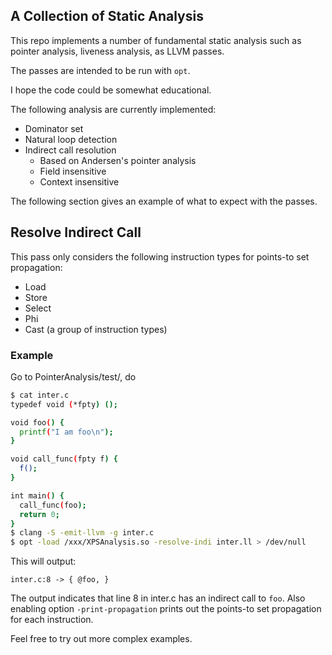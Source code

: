 ## A Collection of Static Analysis
This repo implements a number of fundamental static analysis
such as pointer analysis, liveness analysis, as LLVM passes.

The passes are intended to be run with `opt`.

I hope the code could be somewhat educational.

The following analysis are currently implemented:
- Dominator set
- Natural loop detection
- Indirect call resolution
  - Based on Andersen's pointer analysis
  - Field insensitive
  - Context insensitive

The following section gives an example of what to expect with the passes.
## Resolve Indirect Call
This pass only considers the following instruction types for points-to set propagation:
- Load
- Store
- Select
- Phi
- Cast (a group of instruction types)

### Example
Go to PointerAnalysis/test/, do
```bash
$ cat inter.c
typedef void (*fpty) ();

void foo() {
  printf("I am foo\n");
}

void call_func(fpty f) {
  f();
}

int main() {
  call_func(foo);
  return 0;
}
$ clang -S -emit-llvm -g inter.c
$ opt -load /xxx/XPSAnalysis.so -resolve-indi inter.ll > /dev/null
```

This will output:
```
inter.c:8 -> { @foo, }
```
The output indicates that line 8 in inter.c has an indirect call to `foo`.
Also enabling option `-print-propagation` prints out the points-to set
propagation for each instruction.

Feel free to try out more complex examples.